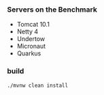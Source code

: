 ### Servers on the Benchmark

* Tomcat 10.1
* Netty 4
* Undertow
* Micronaut
* Quarkus

### build

```bash
./mvnw clean install
```
